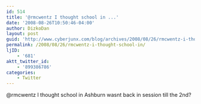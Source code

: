 ```yaml
---
id: 514
title: '@rmcwentz I thought school in ...'
date: '2008-08-26T10:50:46-04:00'
author: DizkoDan
layout: post
guid: 'http://www.cyberjunx.com/blog/archives/2008/08/26/rmcwentz-i-thought-school-in/'
permalink: /2008/08/26/rmcwentz-i-thought-school-in/
ljID:
    - '681'
aktt_twitter_id:
    - '899386786'
categories:
    - Twitter
---
```


@rmcwentz I thought school in Ashburn wasnt back in session till the 2nd?